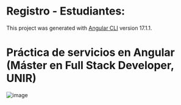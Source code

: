 # Registro - Estudiantes:

This project was generated with [Angular CLI](https://github.com/angular/angular-cli) version 17.1.1.

# Práctica de servicios en Angular (Máster en Full Stack Developer, UNIR)

![image](https://github.com/lorenahurol/registro-estudiantes/assets/139349999/f7dbe53a-a24d-4c80-8565-af251394e4ac)

